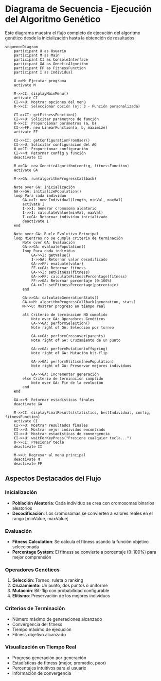 # Diagrama de Secuencia - Ejecución del Algoritmo Genético

Este diagrama muestra el flujo completo de ejecución del algoritmo genético desde la inicialización hasta la obtención de resultados.

```mermaid
sequenceDiagram
    participant U as Usuario
    participant M as Main
    participant CI as ConsoleInterface
    participant GA as GeneticAlgorithm
    participant FF as FitnessFunction
    participant I as Individual
    
    U->>M: Ejecutar programa
    activate M
    
    M->>CI: displayMainMenu()
    activate CI
    CI->>U: Mostrar opciones del menú
    U->>CI: Seleccionar opción (ej: 3 - Función personalizada)
    
    CI->>CI: getFitnessFunction()
    CI->>U: Solicitar parámetros de función
    U->>CI: Proporcionar parámetros (a, b)
    CI->>FF: new LinearFunction(a, b, maximize)
    activate FF
    
    CI->>CI: getConfigurationFromUser()
    CI->>U: Solicitar configuración del AG
    U->>CI: Proporcionar configuración
    CI->>M: Retornar config y función
    deactivate CI
    
    M->>GA: new GeneticAlgorithm(config, fitnessFunction)
    activate GA
    
    M->>GA: run(algorithmProgressCallback)
    
    Note over GA: Inicialización
    GA->>GA: initializePopulation()
    loop Para cada individuo
        GA->>I: new Individual(length, minVal, maxVal)
        activate I
        I->>I: Generar cromosoma aleatorio
        I->>I: calculateValue(minVal, maxVal)
        I->>GA: Retornar individuo inicializado
        deactivate I
    end
    
    Note over GA: Bucle Evolutivo Principal
    loop Mientras no se cumpla criterio de terminación
        Note over GA: Evaluación
        GA->>GA: evaluatePopulation()
        loop Para cada individuo
            GA->>I: getValue()
            I->>GA: Retornar valor decodificado
            GA->>FF: evaluate(valor)
            FF->>GA: Retornar fitness
            GA->>I: setFitness(fitness)
            GA->>FF: calculateFitnessPercentage(fitness)
            FF->>GA: Retornar porcentaje (0-100%)
            GA->>I: setFitnessPercentage(porcentaje)
        end
        
        GA->>GA: calculateGenerationStats()
        GA->>M: algorithmProgressCallback(generation, stats)
        M->>U: Mostrar progreso en tiempo real
        
        alt Criterio de terminación NO cumplido
            Note over GA: Operadores Genéticos
            GA->>GA: performSelection()
            Note right of GA: Selección por torneo
            
            GA->>GA: performCrossover(parents)
            Note right of GA: Cruzamiento de un punto
            
            GA->>GA: performMutation(offspring)
            Note right of GA: Mutación bit-flip
            
            GA->>GA: performElitism(newPopulation)
            Note right of GA: Preservar mejores individuos
            
            GA->>GA: Incrementar generación
        else Criterio de terminación cumplido
            Note over GA: Fin de la evolución
        end
    end
    
    GA->>M: Retornar estadísticas finales
    deactivate GA
    
    M->>CI: displayFinalResults(statistics, bestIndividual, config, fitnessFunction)
    activate CI
    CI->>U: Mostrar resultados finales
    CI->>U: Mostrar mejor individuo encontrado
    CI->>U: Mostrar estadísticas de convergencia
    CI->>U: waitForKeyPress("Presione cualquier tecla...")
    U->>CI: Presionar tecla
    deactivate CI
    
    M->>U: Regresar al menú principal
    deactivate M
    deactivate FF
```

## Aspectos Destacados del Flujo

### Inicialización
- **Población Aleatoria**: Cada individuo se crea con cromosomas binarios aleatorios
- **Decodificación**: Los cromosomas se convierten a valores reales en el rango [minValue, maxValue]

### Evaluación
- **Fitness Calculation**: Se calcula el fitness usando la función objetivo seleccionada
- **Percentage System**: El fitness se convierte a porcentaje (0-100%) para mejor comprensión

### Operadores Genéticos
1. **Selección**: Torneo, ruleta o ranking
2. **Cruzamiento**: Un punto, dos puntos o uniforme
3. **Mutación**: Bit-flip con probabilidad configurable
4. **Elitismo**: Preservación de los mejores individuos

### Criterios de Terminación
- Número máximo de generaciones alcanzado
- Convergencia del fitness
- Tiempo máximo de ejecución
- Fitness objetivo alcanzado

### Visualización en Tiempo Real
- Progreso generación por generación
- Estadísticas de fitness (mejor, promedio, peor)
- Percentajes intuitivos para el usuario
- Información de convergencia